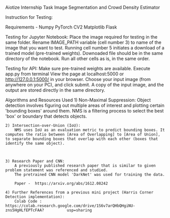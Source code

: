 Aiotize Internship Task
Image Segmentation and Crowd Density Estimator

Instruction for Testing:

   Requirements -
        Numpy
        PyTorch
        CV2
        Matplotlib
	Flask

   Testing for Jupyter Notebook:
    Place the image required for testing in the same folder.
    Rename IMAGE_PATH variable (cell number 3) to name of the image that you want to test.
Running cell number 5 initiates a download of a trained model (pre-trained weights). Downoaded file should be in the same directory of the notebook.
    Run all other cells as is, in the same order.

   Testing for API:
    Make sure pre-trained weights are available.
    Execute app.py from terminal
    View the page at localhost:5000 or http://127.0.0.1:5000/ in your browser.
    Choose your input image (from anywhere on your PC), and click submit.
    A copy of the input image, and the output are stored directly in the same directory.
    

Algorithms and Resources Used
    1) Non-Maximal Suppression:
        Object detection involves figuring out multiple areas of interest and plotting certain 'bounding boxes' around them.
        NMS is a filtering process to select the best 'box' or boundary that detects objects.

        
    2) Intersection-over-Union (IoU):
        NMS uses IoU as an evaluation metric to predict bounding boxes. It computes the ratio between [Area of Overlapping] to [Area of Union], to separate bounding boxes that overlap with each other (boxes that identify the same object).

        

    3) Research Paper and CNN:
        A previously published research paper that is similar to given problem statement was referenced and studied.
        The pretrained CNN model 'DarkNet' was used for training the data.

        Paper -  https://arxiv.org/abs/1612.08242
        
    4) Further References from a previous mini project (Harris Corner Detection implementation):
        Colab Code : https://colab.research.google.com/drive/1S6v7arQHbQHgiNU-zns5HgHLfEPTcFAA?		     usp=sharing

        
